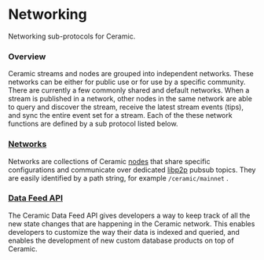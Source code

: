 # Networking

Networking sub-protocols for Ceramic.

### Overview

Ceramic streams and nodes are grouped into independent networks. These networks can be either for public use or for use by a specific community. There are currently a few commonly shared and default networks. When a stream is published in a network, other nodes in the same network are able to query and discover the stream, receive the latest stream events (tips), and sync the entire event set for a stream. Each of the these network functions are defined by a sub protocol listed below.

### [Networks](networks.md)

Networks are collections of Ceramic [nodes](../nodes/overview.md) that share specific configurations and communicate over dedicated [libp2p](https://libp2p.io/) pubsub topics. They are easily identified by a path string, for example `/ceramic/mainnet` .

### [Data Feed API](data-feed-api.md)

The Ceramic Data Feed API gives developers a way to keep track of all the new state changes that are happening in the Ceramic network. This enables developers to customize the way their data is indexed and queried, and enables the development of new custom database products on top of Ceramic.
